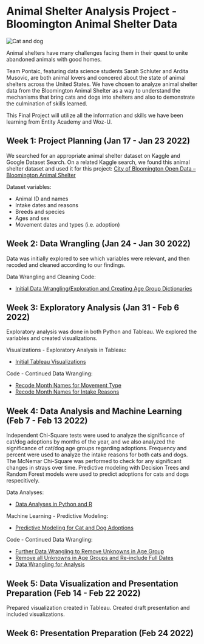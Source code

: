 # Animal Shelter Analysis Project - Bloomington Animal Shelter Data

![Cat and dog](https://images.freeimages.com/images/large-previews/ca0/greyhound-and-cat-1409547.jpg)

Animal shelters have many challenges facing them in their quest to unite abandoned animals with good homes. 

Team Pontaic, featuring data science students Sarah Schluter and Ardita Musovic, are both animal lovers and concered about the state of animal shelters across the United States. We have chosen to analyze animal shelter data from the Bloomington Animal Shelter as a way to understand the mechanisms that bring cats and dogs into shelters and also to demonstrate the culmination of skills learned.

This Final Project will utilize all the information and skills we have been learning from Entity Academy and Woz-U.
 
## Week 1: Project Planning (Jan 17 - Jan 23 2022)

We searched for an appropriate animal shelter dataset on Kaggle and Google Dataset Search. On a related Kaggle search, we found this animal shelter dataset and used it for this project: 
[City of Bloomington Open Data – Bloomington Animal Shelter](https://bloomington.data.socrata.com/dataset/Animal-Shelter-Animals/e245-r9ub)

Dataset variables:
* Animal ID and names
* Intake dates and reasons
* Breeds and species
* Ages and sex
* Movement dates and types (i.e. adoption)

## Week 2: Data Wrangling (Jan 24 - Jan 30 2022)

Data was initially explored to see which variables were relevant, and then recoded and cleaned according to our findings.

Data Wrangling and Cleaning Code:
* [Initial Data Wrangling/Exploration and Creating Age Group Dictionaries](https://github.com/ardita-m/Animal-Shelter-Analysis-Project/blob/main/Code/Data%20Wrangling/Data%20Wrangling%20-%20Animal%20Shelters.ipynb)

## Week 3: Exploratory Analysis (Jan 31 - Feb 6 2022)
Exploratory analysis was done in both Python and Tableau. We explored the variables and created visualizations. 

Visualizations - Exploratory Analysis in Tableau:
* [Initial Tableau Visualizations](https://github.com/ardita-m/Animal-Shelter-Analysis-Project/tree/main/Vizualizations/Initial)

Code - Continued Data Wrangling:
* [Recode Month Names for Movement Type](https://github.com/ardita-m/Animal-Shelter-Analysis-Project/blob/main/Code/Data%20Wrangling/AnimShelRecodeMonth.ipynb)
* [Recode Month Names for Intake Reasons](https://github.com/ardita-m/Animal-Shelter-Analysis-Project/blob/main/Code/Data%20Wrangling/shelterSplitByMonthRecoded.ipynb)

## Week 4: Data Analysis and Machine Learning (Feb 7 - Feb 13 2022)
Independent Chi-Square tests were used to analyze the significance of cat/dog adoptions by months of the year, and we also analyzed the significance of cat/dog age groups regarding adoptions. Frequency and percent were used to analyze the intake reasons for both cats and dogs. The McNemar Chi-Square was performed to check for any significant changes in strays over time.
Predictive modeling with Decision Trees and Random Forest models were used to predict adoptions for cats and dogs respecitively.

Data Analyses:
* [Data Analyses in Python and R](https://github.com/ardita-m/Animal-Shelter-Analysis-Project/tree/main/Code/Analyses)

Machine Learning - Predictive Modeling:
* [Predictive Modeling for Cat and Dog Adoptions](https://github.com/ardita-m/Animal-Shelter-Analysis-Project/tree/main/Code/Predictive%20Modeling)

Code - Continued Data Wrangling:
* [Further Data Wrangling to Remove Unknowns in Age Group](https://github.com/ardita-m/Animal-Shelter-Analysis-Project/blob/main/Code/Data%20Wrangling/MasterShelterPrep.ipynb)
* [Remove all Unknowns in Age Groups and Re-include Full Dates](https://github.com/ardita-m/Animal-Shelter-Analysis-Project/blob/main/Code/Data%20Wrangling/Updating%20to%20include%20full%20dates.ipynb)
* [Data Wrangling for Analysis](https://github.com/ardita-m/Animal-Shelter-Analysis-Project/blob/main/Code/Data%20Wrangling/Final%20Project%20-%20Data%20Wrangling%20Q2.ipynb)

## Week 5: Data Visualization and Presentation Preparation (Feb 14 - Feb 22 2022)
Prepared visualization created in Tableau. Created draft presentation and included visualizations.

## Week 6: Presentation Preparation (Feb 24 2022)
